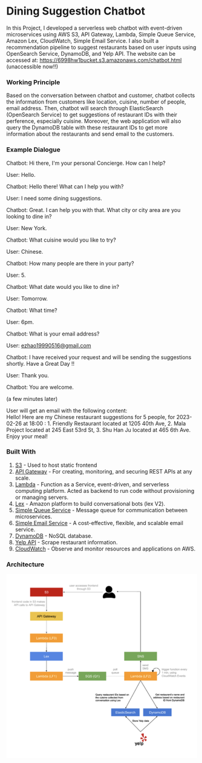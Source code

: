 # Dining Suggestion Chatbot

In this Project, I developed a serverless web chatbot with event-driven microservices using AWS S3, API Gateway, Lambda, Simple Queue Service, Amazon Lex, CloudWatch, Simple Email Service.  I also built a recommendation pipeline to suggest restaurants based on user inputs using OpenSearch Service, DynamoDB, and Yelp API. The website can be accessed at: https://6998hw1bucket.s3.amazonaws.com/chatbot.html (unaccessible now!!)

### Working Principle
Based on the conversation between chatbot and customer, chatbot collects the information from customers like location, cuisine, number of people, email address. Then, chatbot will search through ElasticSearch (OpenSearch Service) to get suggestions of restaurant IDs with their perference, especially cuisine. Moreover, the web application will also query the DynamoDB table with these restaurant IDs to get more information about the restaurants and send email to the customers.

### Example Dialogue
Chatbot: Hi there, I'm your personal Concierge. How can I help? <br>

User: Hello.<br>

Chatbot: Hello there! What can I help you with?<br>

User: I need some dining suggestions.<br>

Chatbot: Great. I can help you with that. What city or city area are you looking to dine in?<br>

User: New York.<br>

Chatbot: What cuisine would you like to try?<br>

User: Chinese.<br>

Chatbot: How many people are there in your party?<br>

User: 5.<br>

Chatbot: What date would you like to dine in?<br>

User: Tomorrow.<br>

Chatbot: What time?<br>

User: 6pm.<br>

Chatbot: What is your email address?<br>

User: ezhao19990516@gmail.com<br>

Chatbot: I have received your request and will be sending the suggestions shortly. Have a Great Day !!<br>

User: Thank you. <br>

Chatbot: You are welcome.<br>

(a few minutes later)<br>

User will get an email with the following content:<br>
Hello! Here are my Chinese restaurant suggestions for 5 people, for 2023-02-26 at 18:00 : 1. Friendly Restaurant located at 1205 40th Ave, 2. Mala Project located at 245 East 53rd St, 3. Shu Han Ju located at 465 6th Ave. Enjoy your meal!<br>


### Built With
1. [S3](https://aws.amazon.com/s3/) - Used to host static frontend
2. [API Gateway](https://aws.amazon.com/api-gateway/) - For creating, monitoring, and securing REST APIs at any scale.
3. [Lambda](https://aws.amazon.com/lambda/) - Function as a Service,  event-driven, and serverless computing platform. Acted as backend to run code without provisioning or managing servers.
4. [Lex](https://aws.amazon.com/lex/) - Amazon platform to build conversational bots (lex V2).
5. [Simple Queue Service](https://aws.amazon.com/sqs/) - Message queue for communication between microservices.
6. [Simple Email Service](https://aws.amazon.com/ses/) - A cost-effective, flexible, and scalable email service.
7. [DynamoDB](https://aws.amazon.com/dynamodb/) - NoSQL database.
8. [Yelp API](https://www.yelp.com/fusion) - Scrape restaurant information.
9. [CloudWatch](https://aws.amazon.com/cloudwatch/) - Observe and monitor resources and applications on AWS.

### Architecture
![image](Architecture.png)

